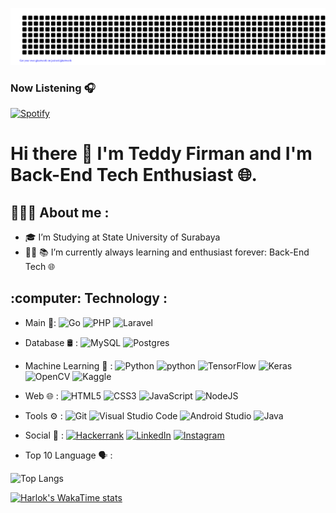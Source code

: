 
![gitartwork](gitartwork.svg)

### Now Listening 🎧
[![Spotify](https://novatorem-sable-psi.vercel.app/api/spotify)](https://open.spotify.com/user/Tesman)

<h1> Hi there 👋 I'm Teddy Firman and I'm Back-End Tech Enthusiast 🌐.</h1>

<h2>👨🏻‍💻  About me :</h2>

- :mortar_board: I’m Studying at State University of Surabaya 
- 🧑‍💻 :books: I’m currently always learning and enthusiast forever: Back-End Tech 🌐



<h2>:computer:  Technology :</h2>

- Main :pushpin::  	  ![Go](https://img.shields.io/badge/go-%2300ADD8.svg?style=flat&logo=go&logoColor=white)  ![PHP](https://img.shields.io/badge/php-%23777BB4.svg?style=flat&logo=php&logoColor=white)  ![Laravel](https://img.shields.io/badge/laravel-%23FF2D20.svg?style=flat&logo=laravel&logoColor=white)

- Database 🛢 :  ![MySQL](https://img.shields.io/badge/mysql-%2300f.svg?style=flat&logo=mysql&logoColor=white) 	![Postgres](https://img.shields.io/badge/postgres-%23316192.svg?style=flat&logo=postgresql&logoColor=white)

- Machine Learning 🤖 :  ![Python](https://img.shields.io/badge/python-3670A0?style=flat&logo=python&logoColor=ffdd54)  ![python](https://img.shields.io/badge/-Jupyter_Notebook-yellow?style=flat&logo=jupyter&color=grey&logoColor=orange)  ![TensorFlow](https://img.shields.io/badge/TensorFlow-%23FF6F00.svg?style=flat&logo=TensorFlow&logoColor=white) ![Keras](https://img.shields.io/badge/Keras-%23D00000.svg?style=flat&logo=Keras&logoColor=white)  ![OpenCV](https://img.shields.io/badge/opencv-%23white.svg?style=flat&logo=opencv&logoColor=white)   ![Kaggle](https://img.shields.io/badge/Kaggle-035a7d?style=flat&logo=kaggle&logoColor=white)

- Web 🌐 :  ![HTML5](https://img.shields.io/badge/html5-%23E34F26.svg?style=flat&logo=html5&logoColor=white) ![CSS3](https://img.shields.io/badge/css3-%231572B6.svg?style=flat&logo=css3&logoColor=white) ![JavaScript](https://img.shields.io/badge/javascript-%23323330.svg?style=flat&logo=javascript&logoColor=%23F7DF1E)    ![NodeJS](https://img.shields.io/badge/node-%23323330.svg?style=flat&logo=node.js&logoColor=green)


- Tools ⚙️ :  ![Git](https://img.shields.io/badge/git-%23F05033.svg?style=flat&logo=git&logoColor=white) ![Visual Studio Code](https://img.shields.io/badge/Visual%20Studio%20Code-0078d7.svg?style=flat&logo=visual-studio-code&logoColor=white)   ![Android Studio](https://img.shields.io/badge/Android%20Studio-3DDC84.svg?style=flat&logo=android-studio&logoColor=white)  ![Java](https://img.shields.io/badge/java-%23ED8B00.svg?style=flat&logo=java&logoColor=white)

- Social 👤 : [![Hackerrank](https://img.shields.io/badge/-Hackerrank-2EC866?style=flat&logo=HackerRank&logoColor=white)](https://www.hackerrank.com/teddyfirman902) [![LinkedIn](https://img.shields.io/badge/linkedin-%230077B5.svg?style=flat&logo=linkedin&logoColor=white)](https://www.linkedin.com/in/teddyfirman/)  [![Instagram](https://img.shields.io/badge/Instagram-%23E4405F.svg?style=flat&logo=Instagram&logoColor=white)](https://www.instagram.com/teddyfalwayswrong/)


<!-- - Total Hours Code ⏰ : [![wakatime](https://wakatime.com/badge/user/40f88de2-b23b-42f6-b098-b034e23341ac.svg)](https://wakatime.com/@40f88de2-b23b-42f6-b098-b034e23341ac) -->

<!-- [![Anurag's GitHub stats](https://github-readme-stats.vercel.app/api?username=TeddyFirman&count_private=true&show_icons=true&theme=tokyonight&layout=compact)](https://github.com/anuraghazra/github-readme-stats) -->

<!-- 
![](https://github-readme-stats.vercel.app/api?username=TeddyFirman&theme=radical&hide_border=false&include_all_commits=true&count_private=true) -->

- Top 10 Language 🗣️ :

![Top Langs](https://github-readme-stats.vercel.app/api/top-langs/?username=TeddyFirman&size_weight=0.5&count_weight=0.5&theme=tokyonight&layout=compact&langs_count=10)

<!--[![Top Langs](https://github-readme-stats.vercel.app/api/top-langs/?username=TeddyFirman&theme=tokyonight&layout=compact&langs_count=5)](https://github.com/anuraghazra/github-readme-stats)

<!-- [![willianrod's wakatime stats](https://github-readme-stats.vercel.app/api/wakatime?username=Tedd404&theme=github_dark)](https://github.com/anuraghazra/github-readme-stats)  -->

<!--START_SECTION:waka-->
<!--END_SECTION:waka-->
 
[![Harlok's WakaTime stats](https://github-readme-stats.vercel.app/api/wakatime?username=Tedd404&theme=github_dark&layout=compact)](https://github.com/anuraghazra/github-readme-stats)

<!--[![willianrod's wakatime stats](https://github-readme-stats.vercel.app/api/wakatime?username=Tedd404&theme=github_dark&layout=compact)](https://github.com/anuraghazra/github-readme-stats)

<!-- ## 🏆GitHub Trophies
![](https://github-trophies.vercel.app/?username=TeddyFirman&theme=radical&no-frame=false&no-bg=false&margin-w=4) -->




<!--START_SECTION:waka-->
<!--END_SECTION:waka-->











